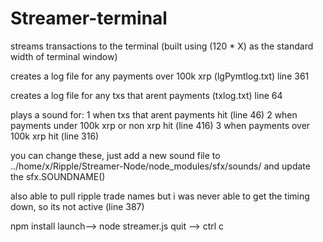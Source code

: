 # Streamer-terminal

streams transactions to the terminal (built using (120 * X) as the standard width of terminal window)

creates a log file for any payments over 100k xrp (lgPymtlog.txt) line 361

creates a log file for any txs that arent payments (txlog.txt) line 64

plays a sound for:
  1 when txs that arent payments hit (line 46)
  2 when payments under 100k xrp or non xrp hit (line 416)
  3 when payments over 100k xrp hit (line 316)
  
  you can change these, just add a new sound file to ../home/x/Ripple/Streamer-Node/node_modules/sfx/sounds/
  and update the sfx.SOUNDNAME()
  
  also able to pull ripple trade names but i was never able to get the timing down, so its not active (line 387)
  
  npm install 
  launch--> node streamer.js
  quit --> ctrl c
